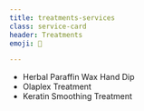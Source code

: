 ```yaml
---
title: treatments-services
class: service-card
header: Treatments
emoji: 🌱

---
```


* Herbal Paraffin Wax Hand Dip
* Olaplex Treatment
* Keratin Smoothing Treatment